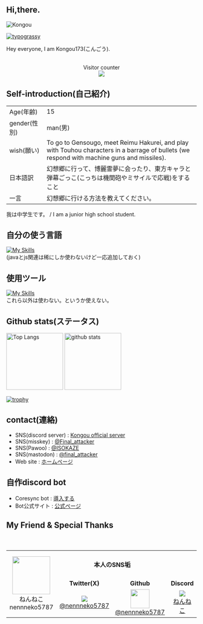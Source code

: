 ## Hi,there.

![Kongou](https://github.com/user-attachments/assets/d6796043-d87e-4637-a4f2-f89610df9799)

[![typograssy](https://typograssy.deno.dev/api?text=Kongou173%20)](https://github.com/kawarimidoll/typograssy)

Hey everyone, I am Kongou173(こんごう).

<p align="center"> 
  <br>Visitor counter</br>
  
  <img src="https://profile-counter.glitch.me/kongou173/count.svg" />
</p>

## Self-introduction(自己紹介)

| | |
| ---- | ---- |
| Age(年齢) | 15 |
| gender(性別) | man(男) |
| wish(願い) | To go to Gensougo, meet Reimu Hakurei, and play with Touhou characters in a barrage of bullets (we respond with machine guns and missiles).  |
| 日本語訳 | 幻想郷に行って、博麗霊夢に会ったり、東方キャラと弾幕ごっこ(こっちは機関砲やミサイルで応戦)をすること　|
| 一言 | 幻想郷に行ける方法を教えてください。 |


我は中学生です。 / I am a junior high school student.  

## 自分の使う言語
[![My Skills](https://skillicons.dev/icons?i=py,bots,docker,html,css,js,nodejs,discordjs&theme=light)](https://skillicons.dev)
<br>(javaとjs関連は稀にしか使わないけど一応追加しておく)</br>

## 使用ツール
[![My Skills](https://skillicons.dev/icons?i=github,vscode,gcp&perline=3)](https://skillicons.dev)
<br>これら以外は使わない。というか使えない。</br>

## Github stats(ステータス)
<p align="left"> 

  <p align="left"> 
  <img alt="Top Langs" height="150px" src="https://github-readme-stats.vercel.app/api/top-langs/?username=Kongou173&layout=compact&show_icons=true&theme=onedark" />
  <img alt="github stats" height="150px" src="https://github-readme-stats.vercel.app/api?username=Kongou173&layout=compact&theme=onedark&show_icons=ture" />
</p>

[![trophy](https://github-profile-trophy.vercel.app/?username=kongou173&theme=tokyonight&column=7
)](https://github.com/ryo-ma/github-profile-trophy)

## contact(連絡)
- SNS(discord server) : [Kongou official server](https://discord.gg/r594PHeNNp)
- SNS(misskey) : [@Final_attacker](https://misskey.io/@Final_attacker)
- SNS(Pawoo) : [@ISOKAZE](https://pawoo.net/@ISOKAZE)
- SNS(mastodon) : [@final_attacker](https://mstdn.jp/@final_attacker)
- Web site : [ホームページ](https://finalattacker1.wordpress.com/)
   
## 自作discord bot
- Coresync bot : [導入する](https://discord.com/oauth2/authorize?client_id=1307237337524342825)
- Bot公式サイト : [公式ページ](https://kongou173.github.io/Coresync-bot/)

## My Friend & Special Thanks

<table>
    <tr align="center">
        <td rowspan="3" width="150"><img src="https://avatars.githubusercontent.com/u/95109758?v=4" width="100"/><br>ねんねこnennneko5787</br></td>
        <td colspan="2" height="75"><b>本人のSNS垢</b></td>
    </tr>
    <tr align="center">
        <td><b>Twitter(X)</b></td>
        <td><b>Github</b></td>
        <td><b>Discord</b></td>
    </tr>
    <tr align="center">
        <td><a href="https://x.com/nennneko5787"><img src="https://skillicons.dev/icons?i=twitter" /><br>@nennneko5787</a></td>
        <td><a href="https://github.com/nennneko5787"><img src="https://skillicons.dev/icons?i=github" width="50" />
<br>@nennneko5787</a></td>
　　　　　<td rowspan="2"><a href="https://discord.com/users/1048448686914551879"><img src="https://skillicons.dev/icons?i=discord" /><br>ねんねこ</a></td>
    </tr>
</table>

